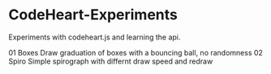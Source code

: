 # CodeHeart-Experiments
Experiments with codeheart.js
and learning the api.

01 Boxes       Draw graduation of boxes with a bouncing ball, no randomness
02 Spiro       Simple spirograph with differnt draw speed and redraw
